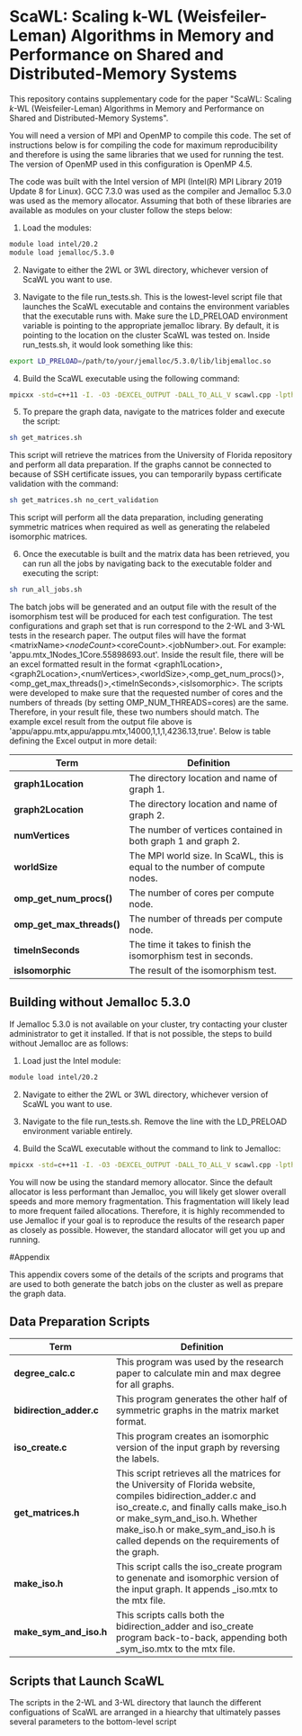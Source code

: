 # ScaWL: Scaling k-WL (Weisfeiler-Leman) Algorithms in Memory and Performance on Shared and Distributed-Memory Systems

This repository contains supplementary code for the paper "ScaWL: Scaling $k$-WL (Weisfeiler-Leman) Algorithms in Memory and Performance on Shared and Distributed-Memory Systems".

You will need a version of MPI and OpenMP to compile this code. The set of instructions below is for compiling the code for maximum reproducibility and therefore is using
the same libraries that we used for running the test. The version of OpenMP used in this configuration is OpenMP 4.5.

The code was built with the Intel version of MPI (Intel(R) MPI Library 2019 Update 8 for Linux). GCC 7.3.0 was used as the compiler and Jemalloc 5.3.0 was used as the memory allocator. Assuming that both of these libraries are available as modules on your cluster follow the steps below:

1) Load the modules:

```bash
module load intel/20.2
module load jemalloc/5.3.0
```

2) Navigate to either the 2WL or 3WL directory, whichever version of ScaWL you want to use.

3) Navigate to the file run_tests.sh. This is the lowest-level script file that launches the ScaWL executable and contains the environment variables that the executable runs with. Make sure the LD_PRELOAD environment variable is pointing to the appropriate jemalloc library. By default, it is pointing to the location on the cluster ScaWL was tested on. Inside run_tests.sh, it would look something like this:

```bash
export LD_PRELOAD=/path/to/your/jemalloc/5.3.0/lib/libjemalloc.so
```

4) Build the ScaWL executable using the following command:

```bash
mpicxx -std=c++11 -I. -O3 -DEXCEL_OUTPUT -DALL_TO_ALL_V scawl.cpp -lpthread -ljemalloc -fopenmp -o scawl.exe
```

5) To prepare the graph data, navigate to the matrices folder and execute the script:
```bash
sh get_matrices.sh
```
This script will retrieve the matrices from the University of Florida repository and perform all data preparation.
If the graphs cannot be connected to because of SSH certificate issues, you can temporarily bypass certificate validation
with the command:

```bash
sh get_matrices.sh no_cert_validation
```

This script will perform all the data preparation, including generating symmetric matrices when required as well as generating the
relabeled isomorphic matrices.


6) Once the executable is built and the matrix data has been retrieved, you can run all the jobs by navigating back to the executable folder
and executing the script:

```bash
sh run_all_jobs.sh
```

The batch jobs will be generated and an output file with the result of the isomorphism test will be produced for each test configuration.
The test configurations and graph set that is run correspond to the 2-WL and 3-WL tests in the research paper. The output files will have the format
\<matrixName\>_\<nodeCount\>_\<coreCount\>.\<jobNumber\>.out. For example: 'appu.mtx_1Nodes_1Core.55898693.out'. Inside the result file, there will be an excel formatted
result in the format \<graph1Location\>,\<graph2Location\>,\<numVertices\>,\<worldSize\>,\<omp_get_num_procs()\>,\<omp_get_max_threads()\>,\<timeInSeconds\>,\<isIsomorphic\>.
The scripts were developed to make sure that the requested number of cores and the numbers of threads (by setting OMP_NUM_THREADS=cores) are the same. Therefore, in your result
file, these two numbers should match. The example excel result from the output file above is 'appu/appu.mtx,appu/appu.mtx,14000,1,1,1,4236.13,true'. Below is table defining the Excel output in more detail:

| Term        | Definition                                                                     |
|-------------|--------------------------------------------------------------------------------|
| **graph1Location**  | The directory location and name of graph 1.                            |
| **graph2Location**  | The directory location and name of graph 2.                            |
| **numVertices**  | The number of vertices contained in both graph 1 and graph 2.             |
| **worldSize**  | The MPI world size. In ScaWL, this is equal to the number of compute nodes. |
| **omp_get_num_procs()**  | The number of cores per compute node.                             |
| **omp_get_max_threads()**  | The number of threads per compute node.                         |
| **timeInSeconds**  | The time it takes to finish the isomorphism test in seconds.            |
| **isIsomorphic**  | The result of the isomorphism test.                                      |


## Building without Jemalloc 5.3.0

If Jemalloc 5.3.0 is not available on your cluster, try contacting your cluster administrator to get it installed. If that is not possible, the steps to build without Jemalloc are as follows:

1) Load just the Intel module:

```bash
module load intel/20.2
```

2) Navigate to either the 2WL or 3WL directory, whichever version of ScaWL you want to use.

3) Navigate to the file run_tests.sh. Remove the line with the LD_PRELOAD environment variable entirely.

4) Build the ScaWL executable without the command to link to Jemalloc:

```bash
mpicxx -std=c++11 -I. -O3 -DEXCEL_OUTPUT -DALL_TO_ALL_V scawl.cpp -lpthread -fopenmp -o scawl.exe
```

You will now be using the standard memory allocator. Since the default allocator is less performant than Jemalloc, you will likely get slower overall speeds and more memory fragmentation. This fragmentation will likely lead to more frequent failed allocations. Therefore, it is highly recommended to use Jemalloc if your goal is to reproduce the results
of the research paper as closely as possible. However, the standard allocator will get you up and running.


#Appendix

This appendix covers some of the details of the scripts and programs that are used to both generate the batch jobs on the cluster as well as prepare the graph data.

## Data Preparation Scripts

| Term        | Definition                                                                     |
|-------------|--------------------------------------------------------------------------------|
| **degree_calc.c**  | This program was used by the research paper to calculate min and max degree for all graphs.                            |
| **bidirection_adder.c**  | This program generates the other half of symmetric graphs in the matrix market format.                            |
| **iso_create.c**  | This program creates an isomorphic version of the input graph by reversing the labels.             |
| **get_matrices.h**  | This script retrieves all the matrices for the University of Florida website, compiles bidirection_adder.c and iso_create.c, and finally calls make_iso.h or make_sym_and_iso.h. Whether make_iso.h or make_sym_and_iso.h is called depends on the requirements of the graph.                            |
| **make_iso.h**  | This script calls the iso_create program to genenate and isomorphic version of the input graph. It appends _iso.mtx to the mtx file.         |
| **make_sym_and_iso.h**  | This scripts calls both the bidirection_adder and iso_create program back-to-back, appending both _sym_iso.mtx to the mtx file.             |


## Scripts that Launch ScaWL

The scripts in the 2-WL and 3-WL directory that launch the different configuations of ScaWL are arranged in a hiearchy that ultimately passes several parameters to the bottom-level script 